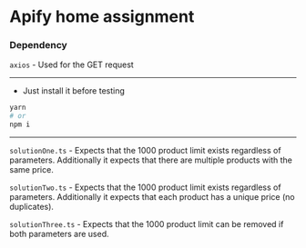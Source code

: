 # Apify home assignment

### Dependency

`axios` - Used for the GET request
___
- Just install it before testing 
```bash
yarn
# or
npm i
```
___

`solutionOne.ts` - Expects that the 1000 product limit exists regardless of parameters. Additionally it expects that there are multiple products with the same price.

`solutionTwo.ts` - Expects that the 1000 product limit exists regardless of parameters. Additionally it expects that each product has a unique price (no duplicates).

`solutionThree.ts` - Expects that the 1000 product limit can be removed if both parameters are used.
